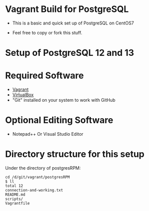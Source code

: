 # Vagrant Build for PostgreSQL
* This is a basic and quick set up of PostgreSQL on CentOS7 

* Feel free to copy or fork this stuff. 

# Setup of PostgreSQL 12 and 13

# Required Software
* [Vagrant](https://www.vagrantup.com/downloads.html)
* [VirtualBox](https://www.virtualbox.org/wiki/Downloads)
* "Git" installed on your system to work with GitHub

# Optional Editing Software

* Notepad++ Or Visual Studio Editor

# Directory structure for this setup
Under the directory of postgresRPM: 
```
cd /d/git/vagrant/postgresRPM 
$ ll
total 12
connection-and-working.txt
README.md
scripts/
Vagrantfile
```